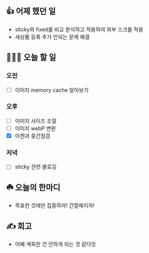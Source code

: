 ## 👍 어제 했던 일

- sticky와 fixed를 비교 분석하고 적용하여 외부 스크롤 적용
- 새상품 등록 추가 안되는 문제 해결

## 👩🏻‍💻 오늘 할 일

### 오전

- [ ] 이미지 memory cache 알아보기 

### 오후

- [ ] 이미지 사이즈 조절
- [ ] 이미지 webP 변환
- [x] 아켄과 중간점검

### 저녁

- [ ] sticky 관련 블로깅

## ☘️ 오늘의 한마디
- 목표한 것에만 집중하자! 간절해지자!

## ✍️ 회고
- 어째 계획한 건 안하게 되는 것 같다잉